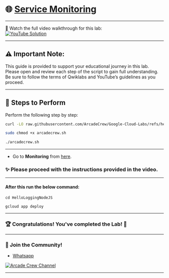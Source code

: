 # 🌐 [Service Monitoring](https://www.cloudskillsboost.google/focuses/19476?parent=catalog)

--- 

🎥 Watch the full video walkthrough for this lab:  
[![YouTube Solution](https://img.shields.io/badge/YouTube-Watch%20Solution-red?style=flat&logo=youtube)](https://www.youtube.com/watch?v=wjSrI-UHmM8)

---
## ⚠️ **Important Note:**
This guide is provided to support your educational journey in this lab. Please open and review each step of the script to gain full understanding. Be sure to follow the terms of Qwiklabs and YouTube’s guidelines as you proceed.

---

## 🚀 Steps to Perform
Perform the following step by step:  

```bash
curl -LO raw.githubusercontent.com/ArcadeCrew/Google-Cloud-Labs/refs/heads/main/Service%20Monitoring/arcadecrew.sh

sudo chmod +x arcadecrew.sh

./arcadecrew.sh
```
---
- Go to **Monitoring** from [here](https://console.cloud.google.com/monitoring/).

### ✨ Please proceed with the instructions provided in the video.
---
#### After this run the below command:

```
cd HelloLoggingNodeJS

gcloud app deploy
```


---

### 🏆 Congratulations! You've completed the Lab! 🎉

---

### 🤝 Join the Community!

- [Whatsapp](https://chat.whatsapp.com/KkNEauOhBQXHdVcmqIlv9F)  

[![Arcade Crew Channel](https://img.shields.io/badge/YouTube-Arcade%20Crew-red?style=flat&logo=youtube)](https://www.youtube.com/@Arcade61432)

---
